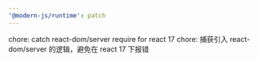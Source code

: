 ```yaml
---
'@modern-js/runtime': patch
---
```


chore: catch react-dom/server require for react 17
chore: 捕获引入 react-dom/server 的逻辑，避免在 react 17 下报错
